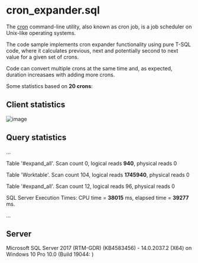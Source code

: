 # cron_expander.sql

The [cron](https://en.wikipedia.org/wiki/Cron) command-line utility, also known as cron job, is a job scheduler on Unix-like operating systems.

The code sample implements cron expander functionality using pure T-SQL code, where it calculates previous, next and potentially second to next value for a given set of crons.

Code can convert multiple crons at the same time and, as expected, duration increasaes with adding more crons.

Some statistics based on **20 crons**:

## Client statistics

![image](https://user-images.githubusercontent.com/21186130/159768962-c309336a-913b-4e79-9135-8975ee4ed476.png)


## Query statistics

...

Table '#expand_all'. Scan count 0, logical reads **940**, physical reads 0

Table 'Worktable'. Scan count 104, logical reads **1745940**, physical reads 0

Table '#expand_all'. Scan count 12, logical reads 96, physical reads 0

SQL Server Execution Times: CPU time = **38015** ms,  elapsed time = **39277** ms.

...

## Server

Microsoft SQL Server 2017 (RTM-GDR) (KB4583456) - 14.0.2037.2 (X64) on Windows 10 Pro 10.0 <X64> (Build 19044: ) 
 
 
